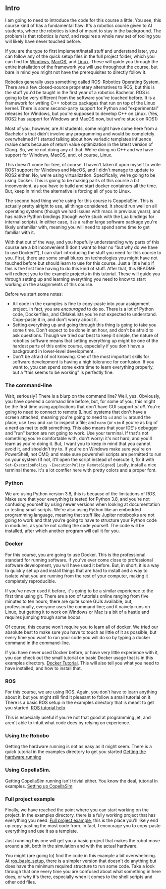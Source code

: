 ## Intro

I am going to need to introduce the code for this course a little. You see, this course kind of has a fundamental flaw: It's a robotics course given to AI students, where the robotics is kind of meant to stay in the background. The problem is that robotics is _hard_, and requires a whole new set of tooling you will likely have never touched before.

If you are the type to first implement/install stuff and understand later, you can follow any of the quick setup files in the full project folder, which you can find for [Windows](https://github.com/ci-group/learning_machines_robobo/blob/master/examples/full_project_setup/quick_setup_windows.md), [MacOS](https://github.com/ci-group/learning_machines_robobo/blob/master/examples/full_project_setup/quick_setup_macos.md), and [Linux](https://github.com/ci-group/learning_machines_robobo/blob/master/examples/full_project_setup/quick_setup_linux.md). These will guide you through the entire installation of the framework you will use throughout the course, but bare in mind you might not have the prerequisites to directly follow it.

Robotics generally uses something called ROS: Robotics Operating System. There are a few closed-source proprietary alternatives to ROS, but this is the stuff you'd be taught in the first year of a robotics Bachelor. ROS is going to be very different from the software you've touched before. It is a framework for writing C++ robotics packages that run on top of the Linux kernel. There is _some_ second-party support for Python and "experimental" releases for Windows, but you're supposed to develop C++ on Linux. (Yes, ROS2 has support for Windows and MacOS now, but we're stuck on ROS1)

Most of you, however, are AI students, some might have come here from a Bachelor's that didn't involve any programming and would be completely overwhelmed if I started talking about how variadic templates influence rvalue casts because of return value optimization in the latest version of Clang. So, we're not doing any of that. We're doing no C++ and we have support for Windows, MacOS, and, of course, Linux.

This doesn't come for free, of course. I haven't taken it upon myself to write ROS1 support for Windows and MacOS, and I didn't manage to update to ROS2 either. No, we're using virtualization. Specifically, we're going to be using Docker. This is going to be making parts of this course a bit inconvenient, as you have to build and start docker containers all the time. But, keep in mind: the alternative is forcing all of you to Linux.

The second hard thing we're using for this course is CoppelaSim. This is actually pretty alright to use, all things considered. It should run well on all operating systems (though we had issues with macs in previous years), and has native Python bindings (though we're stuck with the Lua bindings for internal scripts). In either case, it _is_ a rather large software package you're likely unfamiliar with, meaning you will need to spend some time to get familiar with it.

With that out of the way, and you hopefully understanding why parts of this course are a bit inconvenient (I don't want to hear no "but why do we have to use Docker?"), I can start introducing the stuff you need for this course to you. First, there are some small blurps on technologies you might have not touched before but should learn to use for this course. Just a little help if this is the first time having to do this kind of stuff. After that, this README will redirect you to the example projects in this tutorial. These will guide you through setting up and learning everything you need to know to start working on the assignments of this course.

Before we start some notes:

- All code in the examples is fine to copy-paste into your assignment project. In fact, you are _encouraged_ to do so. There is a lot of Python code, Dockerfiles, and CMakeLists you're not expected to understand. Copy-paste it in, and don't worry about it.
- Setting everything up and going through this thing is going to take you some time. Don't expect to be done in an hour, and don't be afraid to ask questions. Though we tried our best to keep it simple, the nature of robotics software means that setting everything up might be one of the hardest parts of this entire course, especially if you don't have a background in lower-level development.
- Don't be afraid of not knowing. One of the most important skills for software development is having a high tolerance for confusion. If you want to, you can spend some extra time to learn everything properly, but a "this seems to be working" is perfectly fine.

### The command-line

Wait, seriously? There is a blurp on the command line? Well, yes. Obviously, you have opened a command line before, but, for some of you, this might be the first time using applications that don't have GUI support _at all_. You're going to need to connect to remote (Linux) systems that don't have a screen attached, meaning you're going to need to `cd` and `ls` around the place; use `less` and `cat` to inspect a file; and `nano` (or `vim` if you're as big of a nerd as me) to edit something. This also means that your IDE's debugger and "run" button are not going to work. Use your terminal. If that's not something you're comfortable with, don't worry: it's not hard, and you'll learn as you're doing it. But, I want you to keep in mind that you cannot avoid it, and shouldn't try to. If you're on Windows make sure you're on PowerShell, not CMD, and make sure powershell scripts are permitted to run on your system (If not, it'll open the script instead of execute it, fix it with `Set-ExecutionPolicy -ExecutionPolicy RemoteSigned`) Lastly, install a nice terminal theme. It's a lot comfier here with pretty colors and a proper font.

### Python

We are using Python version 3.8, this is because of the limitations of ROS. Make sure that your everything is tested for Python 3.8, and you're not confusing yourself by using newer versions when looking at documentation or testing small scripts. We're also using Python like an embedded programming language, meaning that stuff like Jupiter notebooks are not going to work and that you're going to have to structure your Python code in modules, as you're not calling the code yourself. The code will be installed, after which another program will call it for you.

### Docker

For this course, you are going to use Docker. This is the professional standard for running software. If you've ever come close to professional software development, you will have used it before. But, in short, it is a way to quickly set up and install things that are hard to install and a way to isolate what you are running from the rest of your computer, making it completely reproducible.

If you've never used it before, it's going to be a similar experience to the first time using git. There are a _ton_ of tutorials online ranging from five minutes to ten hours; there are quite some GUIs available, but, professionally, everyone uses the command line; and it naively runs on Linux, but getting it to work on Windows or Mac is a bit of a hastle and requires jumping trough some hoops.

Of course, this course won't require you to learn all of docker. We tried our absolute best to make sure you have to touch as little of it as possible, but every time you want to run your code you will do so by typing a docker command in the command-line.

If you have never used Docker before, or have very little experience with it, you can check out the small tutorial on basic Docker usage that is in this examples directory. [Docker Tutorial](https://github.com/ci-group/learning_machines_robobo/tree/master/examples/docker_tutorial). This will also tell you what you need to have installed, and how to install that.

### ROS

For this course, we are using ROS. Again, you don't have to learn anything about it, but you might still find it pleasant to follow a small tutorial on it. There is a basic ROS setup in the examples directory that is meant to get you started. [ROS tutorial help](https://github.com/ci-group/learning_machines_robobo/tree/master/examples/ros_tutorial_help)

This is especially useful if you're not that good at programming jet, and aren't able to intuit what code does by relying on experience.

### Using the Robobo

Getting the hardware running is not as easy as it might seem. There is a quick tutorial in the examples directory to get you started [Getting the hardware running](https://github.com/ci-group/learning_machines_robobo/tree/master/examples/hardware_setup)

### Using CopellaSim.

Getting CopellaSim running isn't trivial either. You know the deal, tutorial in examples. [Setting up CopellaSim](https://github.com/ci-group/learning_machines_robobo/tree/master/examples/coppelia_sim_tutorial)

### Full project example

Finally, we have reached the point where you can start working on the project. In the examples directory, there is a fully working project that has everything you need. [Full project example](https://github.com/ci-group/learning_machines_robobo/tree/master/examples/full_project_setup), this is the place you'll likely end up copy-pasting the most code from. In fact, I encourage you to copy-paste everything and use it as a template.

Just running this one will get you a basic project that makes the robot move around a bit, both in the simulation and with the actual hardware.

You might (are going to) find the code in this example a bit overwhelming. At [ros_basic_setup](https://github.com/ci-group/learning_machines_robobo/tree/master/examples/ros_basic_setup), there is a simpler version that doesn't do anything but does have the minimum required structure to run some code. Take a look through that one every time you are confused about what something in here does, or why it's there, especially when it comes to the shell scripts and other odd files.
